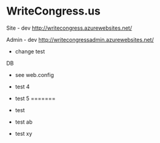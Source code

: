 WriteCongress.us
=============

Site - dev
http://writecongress.azurewebsites.net/

Admin - dev
http://writecongressadmin.azurewebsites.net/

- change test

DB
- see web.config

- test 4
- test 5
=======
- test
- test ab
- test xy
